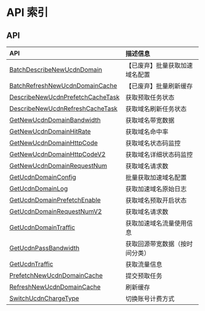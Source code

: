 # API 索引



## API

| API | 描述信息 |
|:---|:---|
|[BatchDescribeNewUcdnDomain](api/ucdn-api/batch_describe_new_ucdn_domain)|【已废弃】批量获取加速域名配置|
|[BatchRefreshNewUcdnDomainCache](api/ucdn-api/batch_refresh_new_ucdn_domain_cache)|【已废弃】批量刷新缓存|
|[DescribeNewUcdnPrefetchCacheTask](api/ucdn-api/describe_new_ucdn_prefetch_cache_task)|获取预取任务状态|
|[DescribeNewUcdnRefreshCacheTask](api/ucdn-api/describe_new_ucdn_refresh_cache_task)|获取域名刷新任务状态|
|[GetNewUcdnDomainBandwidth](api/ucdn-api/get_new_ucdn_domain_bandwidth)|获取域名带宽数据|
|[GetNewUcdnDomainHitRate](api/ucdn-api/get_new_ucdn_domain_hit_rate)|获取域名命中率|
|[GetNewUcdnDomainHttpCode](api/ucdn-api/get_new_ucdn_domain_http_code)|获取域名状态码监控|
|[GetNewUcdnDomainHttpCodeV2](api/ucdn-api/get_new_ucdn_domain_http_code_v2)|获取域名详细状态码监控|
|[GetNewUcdnDomainRequestNum](api/ucdn-api/get_new_ucdn_domain_request_num)|获取域名请求数|
|[GetUcdnDomainConfig](api/ucdn-api/get_ucdn_domain_config)|批量获取加速域名配置|
|[GetUcdnDomainLog](api/ucdn-api/get_ucdn_domain_log)|获取加速域名原始日志|
|[GetUcdnDomainPrefetchEnable](api/ucdn-api/get_ucdn_domain_prefetch_enable)|获取域名预取开启状态|
|[GetUcdnDomainRequestNumV2](api/ucdn-api/get_ucdn_domain_request_num_v2)|获取域名请求数|
|[GetUcdnDomainTraffic](api/ucdn-api/get_ucdn_domain_traffic)|获取加速域名流量使用信息|
|[GetUcdnPassBandwidth](api/ucdn-api/get_ucdn_pass_bandwidth)|获取回源带宽数据（按时间分类）|
|[GetUcdnTraffic](api/ucdn-api/get_ucdn_traffic)|获取流量信息|
|[PrefetchNewUcdnDomainCache](api/ucdn-api/prefetch_new_ucdn_domain_cache)|提交预取任务|
|[RefreshNewUcdnDomainCache](api/ucdn-api/refresh_new_ucdn_domain_cache)|刷新缓存|
|[SwitchUcdnChargeType](api/ucdn-api/switch_ucdn_charge_type)|切换账号计费方式|



